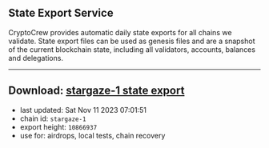 ## State Export Service
CryptoCrew provides automatic daily state exports for all chains we validate. State export files can be used as genesis files and are a snapshot of the current blockchain state, including all validators, accounts, balances and delegations.

---
**Download: [stargaze-1 state export](https://dl.ccvalidators.com/SERVICE/stargaze/stargaze-1_export_10866937.json)**
---

- last updated: Sat Nov 11 2023 07:01:51
- chain id: `stargaze-1`
- export height: `10866937`
- use for: airdrops, local tests, chain recovery
